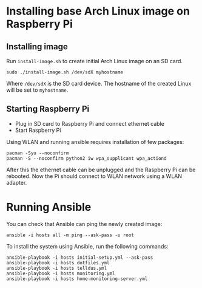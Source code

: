 # Installing base Arch Linux image on Raspberry Pi

## Installing image

Run `install-image.sh` to create initial Arch Linux image on an SD card.

    sudo ./install-image.sh /dev/sdX myhostname

Where `/dev/sdX` is the SD card device. The hostname of the created Linux
will be set to `myhostname`.

## Starting Raspberry Pi

* Plug in SD card to Raspberry Pi and connect ethernet cable
* Start Raspberry Pi

Using WLAN and running ansible requires installation of few packages:

    pacman -Syu --noconfirm
    pacman -S --noconfirm python2 iw wpa_supplicant wpa_actiond

After this the ethernet cable can be unplugged and the Raspberry Pi
can be rebooted. Now the Pi should connect to WLAN network using a
WLAN adapter.

# Running Ansible

You can check that Ansible can ping the newly created image:

    ansible -i hosts all -m ping --ask-pass -u root

To install the system using Ansible, run the following commands:

    ansible-playbook -i hosts initial-setup.yml --ask-pass
    ansible-playbook -i hosts dotfiles.yml
    ansible-playbook -i hosts telldus.yml
    ansible-playbook -i hosts monitoring.yml
    ansible-playbook -i hosts home-monitoring-server.yml
